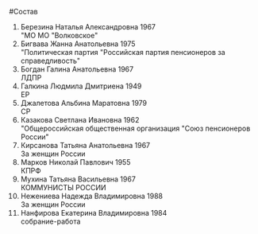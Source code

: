 #Состав
1. Березина Наталья Александровна 1967   
    "МО МО "Волковское"
2. Бигвава Жанна Анатольевна 1975   
    "Политическая партия "Российская партия пенсионеров за справедливость"
3. Богдан Галина Анатольевна 1967   
    ЛДПР
4. Галкина Людмила Дмитриена 1949   
    ЕР
5. Джалетова Альбина Маратовна 1979   
    СР
6. Казакова Светлана Ивановна 1962   
    "Общероссийская общественная организация "Союз пенсионеров России"
7. Кирсанова Татьяна Анатольевна 1967   
    За женщин России
8. Марков Николай Павлович 1955   
    КПРФ
9. Мухина Татьяна Васильевна 1967   
    КОММУНИСТЫ РОССИИ
10. Нежениева Надежда Владимировна 1988   
    За женщин России
11. Нанфирова Екатерина Владимировна 1984   
    собрание-работа
